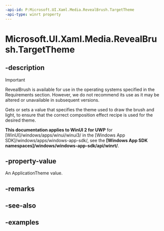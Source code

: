 ```yaml
---
-api-id: P:Microsoft.UI.Xaml.Media.RevealBrush.TargetTheme
-api-type: winrt property
---
```

<!-- Property syntax.
public ApplicationTheme TargetTheme { get;  set; }
-->

# Microsoft.UI.Xaml.Media.RevealBrush.TargetTheme


## -description

> [!Important]
> RevealBrush is available for use in the operating systems specified in the Requirements section. However, we do not recommend its use as it may be altered or unavailable in subsequent versions.

Gets or sets a value that specifies the theme used to draw the brush and light, to ensure that the correct composition effect recipe is used for the desired theme.


**This documentation applies to WinUI 2 for UWP** for [WinUI]/windows/apps/winui/winui3/ in the [Windows App SDK]/windows/apps/windows-app-sdk/, see the **[Windows App SDK namespaces]/windows/windows-app-sdk/api/winrt/**.

## -property-value

An ApplicationTheme value.


## -remarks


## -see-also


## -examples


